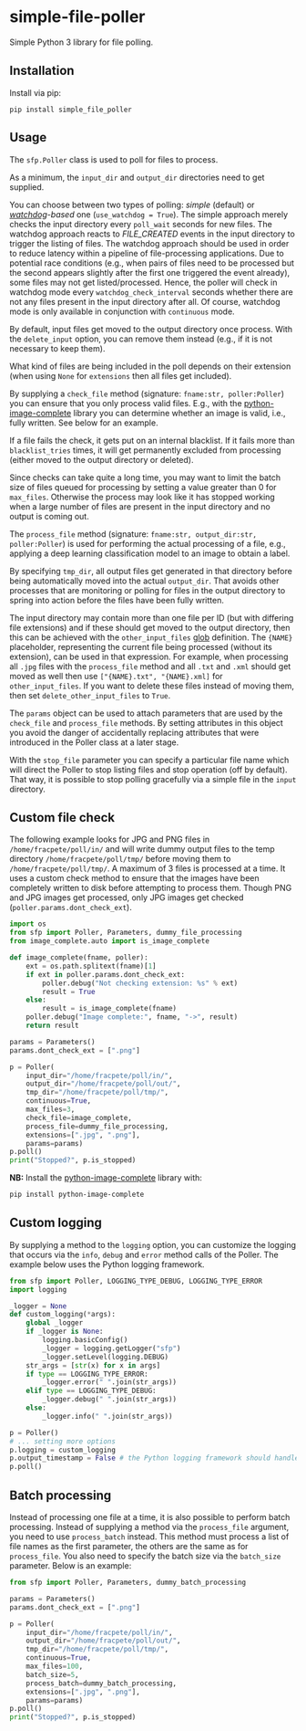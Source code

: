 # simple-file-poller
Simple Python 3 library for file polling.

## Installation

Install via pip:

```
pip install simple_file_poller
```

## Usage

The `sfp.Poller` class is used to poll for files to process.

As a minimum, the `input_dir` and `output_dir` directories need to 
get supplied.

You can choose between two types of polling: *simple* (default) or 
*[watchdog](https://github.com/gorakhargosh/watchdog)-based* one 
(`use_watchdog = True`). The simple approach merely checks the input 
directory every `poll_wait` seconds for new files. The watchdog 
approach reacts to *FILE_CREATED* events in the input directory 
to trigger the listing of files. The watchdog approach should be 
used in order to reduce latency within a pipeline of file-processing 
applications. Due to potential race conditions (e.g., when pairs of 
files need to be processed but the second appears slightly after the 
first one triggered the event already), some files may not get 
listed/processed. Hence, the poller will check in watchdog mode every 
`watchdog_check_interval` seconds whether there are not any files 
present in the input directory after all. Of course, watchdog mode 
is only available in conjunction with `continuous` mode.

By default, input files get moved to the output directory once process. 
With the `delete_input` option, you can remove them instead (e.g., if 
it is not necessary to keep them).

What kind of files are being included in the poll depends on their extension 
(when using `None` for `extensions` then all files get included).

By supplying a `check_file` method (signature: `fname:str, poller:Poller`) you 
can ensure that you only process valid files. E.g., with the 
[python-image-complete](https://pypi.org/project/python-image-complete/)
library you can determine whether an image is valid, i.e., fully written. 
See below for an example. 

If a file fails the check, it gets put on an internal blacklist. If it fails 
more than `blacklist_tries` times, it will get permanently excluded from 
processing (either moved to the output directory or deleted).

Since checks can take quite a long time, you may want to limit the batch size
of files queued for processing by setting a value greater than 0 for `max_files`.
Otherwise the process may look like it has stopped working when a large number
of files are present in the input directory and no output is coming out. 

The `process_file` method (signature: `fname:str, output_dir:str, poller:Poller`) 
is used for performing the actual processing of a file, e.g., applying a deep
learning classification model to an image to obtain a label.  

By specifying `tmp_dir`, all output files get generated in that directory before being
automatically moved into the actual `output_dir`. That avoids other processes that
are monitoring or polling for files in the output directory to spring into action
before the files have been fully written. 

The input directory may contain more than one file per ID (but with differing file
extensions) and if these should get moved to the output directory, then this can
be achieved with the `other_input_files` [glob](https://docs.python.org/3/library/glob.html) 
definition. The `{NAME}` placeholder, representing the current file being processed
(without its extension), can be used in that expression. For example, when processing
all `.jpg` files with the `process_file` method and all `.txt` and `.xml` should get
moved as well then use `["{NAME}.txt", "{NAME}.xml]` for `other_input_files`. If you
want to delete these files instead of moving them, then set `delete_other_input_files` 
to `True`. 

The `params` object can be used to attach parameters that are used by the 
`check_file` and `process_file` methods. By setting attributes in this
object you avoid the danger of accidentally replacing attributes that
were introduced in the Poller class at a later stage.

With the `stop_file` parameter you can specify a particular file name which
will direct the Poller to stop listing files and stop operation (off by default).
That way, it is possible to stop polling gracefully via a simple file in the 
`input` directory.

## Custom file check

The following example looks for JPG and PNG files in `/home/fracpete/poll/in/` and will
write dummy output files to the temp directory `/home/fracpete/poll/tmp/` before
moving them to `/home/fracpete/poll/tmp/`. A maximum of 3 files is processed at 
a time. It uses a custom check method to ensure that the images have been completely
written to disk before attempting to process them. Though PNG and JPG images
get processed, only JPG images get checked (`poller.params.dont_check_ext`).

```python
import os
from sfp import Poller, Parameters, dummy_file_processing
from image_complete.auto import is_image_complete

def image_complete(fname, poller):
    ext = os.path.splitext(fname)[1]
    if ext in poller.params.dont_check_ext:
        poller.debug("Not checking extension: %s" % ext)
        result = True
    else:
        result = is_image_complete(fname)
    poller.debug("Image complete:", fname, "->", result)
    return result

params = Parameters()
params.dont_check_ext = [".png"]

p = Poller(
    input_dir="/home/fracpete/poll/in/",
    output_dir="/home/fracpete/poll/out/",
    tmp_dir="/home/fracpete/poll/tmp/",
    continuous=True,
    max_files=3,
    check_file=image_complete,
    process_file=dummy_file_processing,
    extensions=[".jpg", ".png"],
    params=params)
p.poll()
print("Stopped?", p.is_stopped)
```

**NB:** Install the [python-image-complete](https://github.com/waikato-datamining/python-image-complete) 
library with:

```bash
pip install python-image-complete
```

## Custom logging

By supplying a method to the `logging` option, you can customize the logging
that occurs via the `info`, `debug` and `error` method calls of the Poller. 
The example below uses the Python logging framework.  

```python
from sfp import Poller, LOGGING_TYPE_DEBUG, LOGGING_TYPE_ERROR
import logging

_logger = None
def custom_logging(*args):
    global _logger
    if _logger is None:
        logging.basicConfig()
        _logger = logging.getLogger("sfp")
        _logger.setLevel(logging.DEBUG)
    str_args = [str(x) for x in args]
    if type == LOGGING_TYPE_ERROR:
        _logger.error(" ".join(str_args))
    elif type == LOGGING_TYPE_DEBUG:
        _logger.debug(" ".join(str_args))
    else:
        _logger.info(" ".join(str_args))

p = Poller()
# ... setting more options
p.logging = custom_logging
p.output_timestamp = False # the Python logging framework should handle that instead
p.poll()
```


## Batch processing

Instead of processing one file at a time, it is also possible to perform
batch processing. Instead of supplying a method via the `process_file`
argument, you need to use `process_batch` instead. This method must process
a list of file names as the first parameter, the others are the same as for
`process_file`. You also need to specify the batch size via the `batch_size`
parameter. Below is an example:


```python
from sfp import Poller, Parameters, dummy_batch_processing

params = Parameters()
params.dont_check_ext = [".png"]

p = Poller(
    input_dir="/home/fracpete/poll/in/",
    output_dir="/home/fracpete/poll/out/",
    tmp_dir="/home/fracpete/poll/tmp/",
    continuous=True,
    max_files=100,
    batch_size=5,
    process_batch=dummy_batch_processing,
    extensions=[".jpg", ".png"],
    params=params)
p.poll()
print("Stopped?", p.is_stopped)
```
